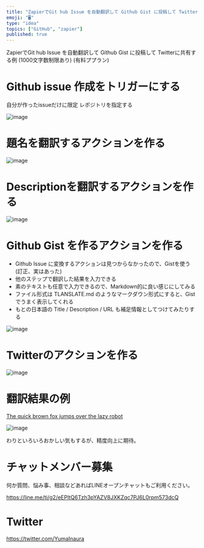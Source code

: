 ```yaml
---
title: "ZapierでGit hub Issue を自動翻訳して Github Gist に投稿して Twitterに共有する例 (1000文字数制"
emoji: "🖥"
type: "idea"
topics: ["GitHub", "zapier"]
published: true
---
```


ZapierでGit hub Issue を自動翻訳して Github Gist に投稿して Twitterに共有する例 (1000文字数制限あり) (有料ププラン)


# Github issue 作成をトリガーにする

自分が作ったissueだけに限定
レポジトリを指定する

![image](https://user-images.githubusercontent.com/13635059/51799599-491a9c00-2266-11e9-9a27-a2581fe610cc.png)

# 題名を翻訳するアクションを作る

![image](https://user-images.githubusercontent.com/13635059/51799603-5f285c80-2266-11e9-8da1-f0b9b6b2575a.png)

# Descriptionを翻訳するアクションを作る

![image](https://user-images.githubusercontent.com/13635059/51799614-6fd8d280-2266-11e9-8f8d-a26bb4e276a6.png)

# Github Gist を作るアクションを作る

- Github Issue に変換するアクションは見つからなかったので、Gistを使う (訂正、実はあった)
- 他のステップで翻訳した結果を入力できる
- 素のテキストも任意で入力できるので、Markdown的に良い感じにしてみる
- ファイル形式は TLANSLATE.md のようなマークダウン形式にすると、Gistでうまく表示してくれる
- もとの日本語の Title / Description / URL も補足情報としてつけてみたりする


![image](https://user-images.githubusercontent.com/13635059/51799622-82eba280-2266-11e9-8864-41cc9e94baec.png)

# Twitterのアクションを作る

![image](https://user-images.githubusercontent.com/13635059/51799634-cb0ac500-2266-11e9-8799-03200e5f3ef6.png)

# 翻訳結果の例

[The quick brown fox jumps over the lazy robot](https://gist.github.com/YumaInaura/e49c44af68ea0cbc575c2b2d862f7705)


![image](https://user-images.githubusercontent.com/13635059/51799658-2a68d500-2267-11e9-8401-a7388582dbec.png)

わりといろいろおかしい気もするが、精度向上に期待。










<!-- Update From Qiita API -->

# チャットメンバー募集


何か質問、悩み事、相談などあればLINEオープンチャットもご利用ください。

https://line.me/ti/g2/eEPltQ6Tzh3pYAZV8JXKZqc7PJ6L0rpm573dcQ





# Twitter


https://twitter.com/YumaInaura


<!-- Update From Qiita API -->


